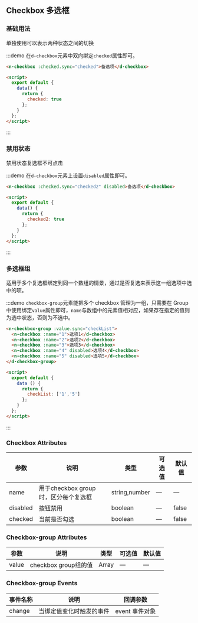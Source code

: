 ## Checkbox 多选框

<script>
  export default {
    data() {
      return {
        checked: true,
        checked2: true,
        checkList: [1, 5]
      };
    }
  };
</script>

### 基础用法

单独使用可以表示两种状态之间的切换

:::demo 在`d-checkbox`元素中双向绑定`checked`属性即可。

```html
<n-checkbox :checked.sync="checked">备选项</d-checkbox>

<script>
  export default {
    data() {
      return {
        checked: true
      };
    }
  };
</script>
```
:::

### 禁用状态

禁用状态复选框不可点击

:::demo 在`d-checkbox`元素上设置`disabled`属性即可。

```html
<n-checkbox :checked.sync="checked2" disabled>备选项</d-checkbox>

<script>
  export default {
    data() {
      return {
        checked2: true
      };
    }
  };
</script>
```
:::

### 多选框组

适用于多个复选框绑定到同一个数组的情景，通过是否复选来表示这一组选项中选中的项。

:::demo `checkbox-group`元素能把多个 checkbox 管理为一组，只需要在 Group 中使用绑定`value`属性即可，`name`与数组中的元素值相对应，如果存在指定的值则为选中状态，否则为不选中。

```html
<n-checkbox-group :value.sync="checkList">
  <n-checkbox :name="1">选项1</d-checkbox>
  <n-checkbox :name="2">选项2</d-checkbox>
  <n-checkbox :name="3">选项3</d-checkbox>
  <n-checkbox :name="4" disabled>选项4</d-checkbox>
  <n-checkbox :name="5" disabled>选项5</d-checkbox>
</d-checkbox-group>

<script>
  export default {
    data () {
      return {
        checkList: ['1','5']
      };
    }
  };
</script>
```
:::

### Checkbox Attributes

| 参数      | 说明    | 类型      | 可选值       | 默认值   |
|---------- |-------- |---------- |-------------  |-------- |
| name | 用于checkbox group时，区分每个复选框 | string,number    |      —         |     —    |
| disabled  | 按钮禁用    | boolean   |  — | false   |
| checked  | 当前是否勾选    | boolean   |  — | false   |

### Checkbox-group Attributes

| 参数      | 说明    | 类型      | 可选值       | 默认值   |
|---------- |-------- |---------- |-------------  |-------- |
| value | checkbox group组的值 | Array    |      —         |     —    |

### Checkbox-group Events

| 事件名称      | 说明    | 回调参数      |
|---------- |-------- |---------- |
| change  | 当绑定值变化时触发的事件 | event 事件对象 |
